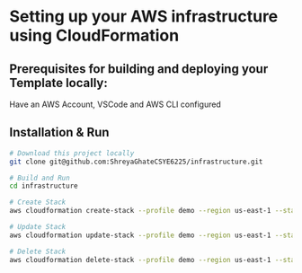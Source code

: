 # Setting up your AWS infrastructure using CloudFormation
## Prerequisites for building and deploying your Template locally:
Have an AWS Account, VSCode and AWS CLI configured

## Installation & Run
```bash
# Download this project locally
git clone git@github.com:ShreyaGhateCSYE6225/infrastructure.git
```

```bash
# Build and Run
cd infrastructure 

# Create Stack
aws cloudformation create-stack --profile demo --region us-east-1 --stack-name devdemo --parameters ParameterKey=ImageId,ParameterValue="AMI ID" ParameterKey=S3BucketName,ParameterValue="Bucket Name" --template-body file://csye6225-infra.yml --capabilities CAPABILITY_NAMED_IAM --profile demo

# Update Stack
aws cloudformation update-stack --profile demo --region us-east-1 --stack-name devdemo --parameters ParameterKey=ImageId,ParameterValue="AMI ID" ParameterKey=S3BucketName,ParameterValue="Bucket Name" --template-body file://csye6225-infra.yml --capabilities CAPABILITY_NAMED_IAM --profile demo

# Delete Stack
aws cloudformation delete-stack --profile demo --region us-east-1 --stack-name devdemo                                   
```